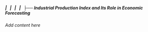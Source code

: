 ##### |   |   |   |   ├── Industrial Production Index and Its Role in Economic Forecasting

*Add content here*